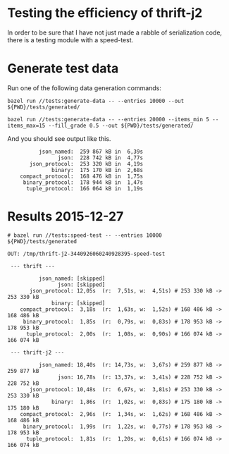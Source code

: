 Testing the efficiency of thrift-j2
===================================

In order to be sure that I have not just made a rabble of serialization code,
there is a testing module with a speed-test.

# Generate test data

Run one of the following data generation commands:

`bazel run //tests:generate-data -- --entries 10000 --out ${PWD}/tests/generated/`

`bazel run //tests:generate-data -- --entries 20000 --items_min 5 --items_max=15 --fill_grade 0.5 --out ${PWD}/tests/generated/`

And you should see output like this.
```
          json_named:  259 867 kB in  6,39s
                json:  228 742 kB in  4,77s
       json_protocol:  253 320 kB in  4,19s
              binary:  175 170 kB in  2,68s
    compact_protocol:  168 476 kB in  1,75s
     binary_protocol:  178 944 kB in  1,47s
      tuple_protocol:  166 064 kB in  1,19s
```

# Results 2015-12-27

`# bazel run //tests:speed-test -- --entries 10000 ${PWD}/tests/generated`

```
OUT: /tmp/thrift-j2-3440926060240928395-speed-test

 --- thrift ---

          json_named: [skipped]
                json: [skipped]
       json_protocol: 12,05s  (r:  7,51s, w:  4,51s) # 253 330 kB -> 253 330 kB
              binary: [skipped]
    compact_protocol:  3,18s  (r:  1,63s, w:  1,52s) # 168 486 kB -> 168 486 kB
     binary_protocol:  1,85s  (r:  0,79s, w:  0,83s) # 178 953 kB -> 178 953 kB
      tuple_protocol:  2,00s  (r:  1,08s, w:  0,90s) # 166 074 kB -> 166 074 kB

 --- thrift-j2 ---

          json_named: 18,40s  (r: 14,73s, w:  3,67s) # 259 877 kB -> 259 877 kB
                json: 16,78s  (r: 13,37s, w:  3,41s) # 228 752 kB -> 228 752 kB
       json_protocol: 10,48s  (r:  6,67s, w:  3,81s) # 253 330 kB -> 253 330 kB
              binary:  1,86s  (r:  1,02s, w:  0,83s) # 175 180 kB -> 175 180 kB
    compact_protocol:  2,96s  (r:  1,34s, w:  1,62s) # 168 486 kB -> 168 486 kB
     binary_protocol:  1,99s  (r:  1,22s, w:  0,77s) # 178 953 kB -> 178 953 kB
      tuple_protocol:  1,81s  (r:  1,20s, w:  0,61s) # 166 074 kB -> 166 074 kB
```
